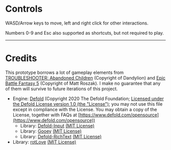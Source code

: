 # Controls
WASD/Arrow keys to move, left and right click for other interactions.

Numbers 0-9 and Esc also supported as shortcuts, but not required to play.

---

# Credits
This prototype borrows a lot of gameplay elements from [TROUBLESHOOTER: Abandoned Children](https://store.steampowered.com/app/470310/TROUBLESHOOTER_Abandoned_Children/) (Copyright of Dandylion) and [Epic Battle Fantasy 5](https://store.steampowered.com/app/432350/Epic_Battle_Fantasy_5/) (Copyright of Matt Roszak). I make no guarantee that any of them will survive to future iterations of this project.

- Engine: [Defold](https://defold.com/) (Copyright 2020 The Defold Foundation; [Licensed under the Defold License version 1.0 (the "License")](https://defold.com/license/); you may not use this file except in compliance with the License. You may obtain a copy of the License, together with FAQs at [https://www.defold.com/opensource](https://www.defold.com/opensource))
	- Library: [Defold-Input](https://github.com/britzl/defold-input) [(MIT License)](https://github.com/britzl/defold-input/blob/master/LICENSE.md)
	- Library: [Gooey](https://github.com/britzl/gooey) [(MIT License)](https://github.com/britzl/gooey/blob/master/LICENSE.md)
	- Library: [Defold-RichText](https://github.com/britzl/defold-richtext) [(MIT License)](https://github.com/britzl/defold-richtext/blob/master/LICENSE.md)
- Library: [rotLove](https://github.com/paulofmandown/rotLove) [(MIT License)](https://github.com/paulofmandown/rotLove/blob/master/LICENSE.txt)